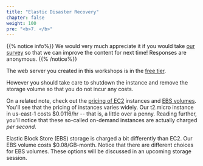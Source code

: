 ```yaml
---
title: "Elastic Disaster Recovery"
chapter: false
weight: 100
pre: "<b>7. </b>"
---
```


{{% notice info%}}
We would very much appreciate it if you would take [our survey](https://docs.google.com/forms/d/e/1FAIpQLSdS8rG5zn7GcLi3b_JEK7xAODHVaMu-ehH7RiU7mHgAdt7zKw/viewform?fbzx=-5379244279693983460) so that we can improve the content for next time! Responses are anonymous. 
{{% /notice%}}


The web server you created in this workshops is in the [free tier](https://aws.amazon.com/free/?all-free-tier.sort-by=item.additionalFields.SortRank&all-free-tier.sort-order=asc).

However you should take care to shutdown the instance and remove the storage volume so that you do not incur any costs.

On a related note, check out the [pricing of EC2](https://aws.amazon.com/ec2/pricing/on-demand/) instances and [EBS volumes](https://aws.amazon.com/ebs/pricing/). You'll see that
the pricing of instances varies widely. Our t2.micro instance in us-east-1 costs $0.0116/hr -- that is, a little over a penny. Reading further, 
you'll notice that these so-called on-demand instances are actually charged _per second_.
<br>

Elastic Block Store (EBS) storage is charged a bit differently than EC2. Our EBS volume costs $0.08/GB-month. Notice that there are
different choices for EBS volumes. These options will be discussed in an upcoming storage session. 
